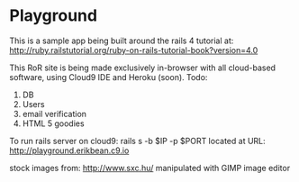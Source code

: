 Playground
==========
This is a sample app being built around the rails 4 tutorial at:
<a href="http://ruby.railstutorial.org/ruby-on-rails-tutorial-book?version=4.0">http://ruby.railstutorial.org/ruby-on-rails-tutorial-book?version=4.0</a>

This RoR site is being made exclusively in-browser with all cloud-based software, using Cloud9 IDE and Heroku (soon).
Todo:
1. DB
2. Users
3. email verification
4. HTML 5 goodies

To run rails server on cloud9:
rails s -b $IP -p $PORT
located at URL:
http://playground.erikbean.c9.io

stock images from:
http://www.sxc.hu/
manipulated with GIMP image editor